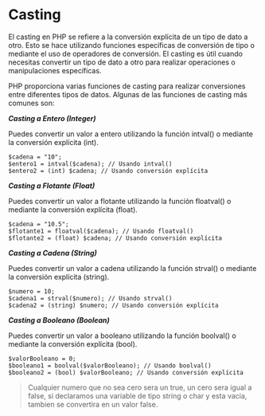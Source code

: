 # Casting 

El casting en PHP se refiere a la conversión explícita de un tipo de dato a otro. Esto se hace utilizando funciones específicas de conversión de tipo o mediante el uso de operadores de conversión. El casting es útil cuando necesitas convertir un tipo de dato a otro para realizar operaciones o manipulaciones específicas.

PHP proporciona varias funciones de casting para realizar conversiones entre diferentes tipos de datos. Algunas de las funciones de casting más comunes son:

***Casting a Entero (Integer)***

Puedes convertir un valor a entero utilizando la función intval() o mediante la conversión explícita (int).

```
$cadena = "10";
$entero1 = intval($cadena); // Usando intval()
$entero2 = (int) $cadena; // Usando conversión explícita
```

***Casting a Flotante (Float)***

Puedes convertir un valor a flotante utilizando la función floatval() o mediante la conversión explícita (float).

```
$cadena = "10.5";
$flotante1 = floatval($cadena); // Usando floatval()
$flotante2 = (float) $cadena; // Usando conversión explícita
```

***Casting a Cadena (String)***

Puedes convertir un valor a cadena utilizando la función strval() o mediante la conversión explícita (string).

```
$numero = 10;
$cadena1 = strval($numero); // Usando strval()
$cadena2 = (string) $numero; // Usando conversión explícita
```

***Casting a Booleano (Boolean)***

Puedes convertir un valor a booleano utilizando la función boolval() o mediante la conversión explícita (bool).

```
$valorBooleano = 0;
$booleano1 = boolval($valorBooleano); // Usando boolval()
$booleano2 = (bool) $valorBooleano; // Usando conversión explícita
```

> Cualquier numero que no sea cero sera un true, un cero sera igual a false, si declaramos una variable de tipo string o char y esta vacia, tambien se convertira en un valor false.